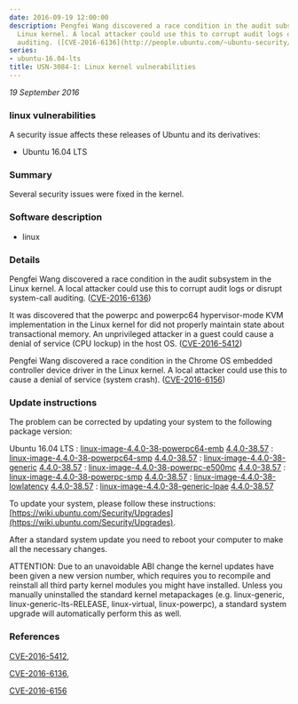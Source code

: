 ```yaml
---
date: 2016-09-19 12:00:00
description: Pengfei Wang discovered a race condition in the audit subsystem in the
  Linux kernel. A local attacker could use this to corrupt audit logs or disrupt system-call
  auditing. ([CVE-2016-6136](http://people.ubuntu.com/~ubuntu-security/cve/CVE-2016-6136))
series:
- ubuntu-16.04-lts
title: USN-3084-1: Linux kernel vulnerabilities
---
```


*19 September 2016*

### linux vulnerabilities

A security issue affects these releases of Ubuntu and its derivatives:

* Ubuntu 16.04 LTS

### Summary

Several security issues were fixed in the kernel. 

### Software description

* linux 

### Details

Pengfei Wang discovered a race condition in the audit subsystem in the Linux kernel. A local attacker could use this to corrupt audit logs or disrupt system-call auditing. ([CVE-2016-6136](http://people.ubuntu.com/~ubuntu-security/cve/CVE-2016-6136))

It was discovered that the powerpc and powerpc64 hypervisor-mode KVM implementation in the Linux kernel for did not properly maintain state about transactional memory. An unprivileged attacker in a guest could cause a denial of service (CPU lockup) in the host OS. ([CVE-2016-5412](http://people.ubuntu.com/~ubuntu-security/cve/CVE-2016-5412))

Pengfei Wang discovered a race condition in the Chrome OS embedded controller device driver in the Linux kernel. A local attacker could use this to cause a denial of service (system crash). ([CVE-2016-6156](http://people.ubuntu.com/~ubuntu-security/cve/CVE-2016-6156)) 

### Update instructions

The problem can be corrected by updating your system to the following package version:

Ubuntu 16.04 LTS
 : [linux-image-4.4.0-38-powerpc64-emb](https://launchpad.net/ubuntu/+source/linux) <span> [4.4.0-38.57](https://launchpad.net/ubuntu/+source/linux/4.4.0-38.57) </span> 
 : [linux-image-4.4.0-38-powerpc64-smp](https://launchpad.net/ubuntu/+source/linux) <span> [4.4.0-38.57](https://launchpad.net/ubuntu/+source/linux/4.4.0-38.57) </span> 
 : [linux-image-4.4.0-38-generic](https://launchpad.net/ubuntu/+source/linux) <span> [4.4.0-38.57](https://launchpad.net/ubuntu/+source/linux/4.4.0-38.57) </span> 
 : [linux-image-4.4.0-38-powerpc-e500mc](https://launchpad.net/ubuntu/+source/linux) <span> [4.4.0-38.57](https://launchpad.net/ubuntu/+source/linux/4.4.0-38.57) </span> 
 : [linux-image-4.4.0-38-powerpc-smp](https://launchpad.net/ubuntu/+source/linux) <span> [4.4.0-38.57](https://launchpad.net/ubuntu/+source/linux/4.4.0-38.57) </span> 
 : [linux-image-4.4.0-38-lowlatency](https://launchpad.net/ubuntu/+source/linux) <span> [4.4.0-38.57](https://launchpad.net/ubuntu/+source/linux/4.4.0-38.57) </span> 
 : [linux-image-4.4.0-38-generic-lpae](https://launchpad.net/ubuntu/+source/linux) <span> [4.4.0-38.57](https://launchpad.net/ubuntu/+source/linux/4.4.0-38.57) </span> 

To update your system, please follow these instructions: [https://wiki.ubuntu.com/Security/Upgrades](https://wiki.ubuntu.com/Security/Upgrades).

After a standard system update you need to reboot your computer to make all the necessary changes.

ATTENTION: Due to an unavoidable ABI change the kernel updates have been given a new version number, which requires you to recompile and reinstall all third party kernel modules you might have installed. Unless you manually uninstalled the standard kernel metapackages (e.g. linux-generic, linux-generic-lts-RELEASE, linux-virtual, linux-powerpc), a standard system upgrade will automatically perform this as well. 

### References

 
 [CVE-2016-5412](http://people.ubuntu.com/~ubuntu-security/cve/CVE-2016-5412), 

 [CVE-2016-6136](http://people.ubuntu.com/~ubuntu-security/cve/CVE-2016-6136), 

 [CVE-2016-6156](http://people.ubuntu.com/~ubuntu-security/cve/CVE-2016-6156)
